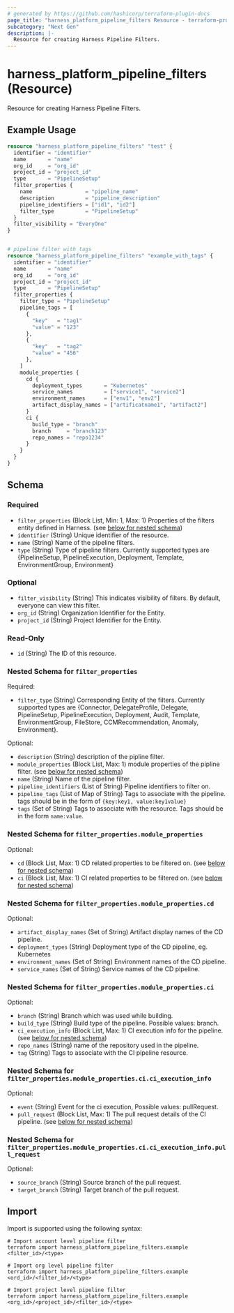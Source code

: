 ```yaml
---
# generated by https://github.com/hashicorp/terraform-plugin-docs
page_title: "harness_platform_pipeline_filters Resource - terraform-provider-harness"
subcategory: "Next Gen"
description: |-
  Resource for creating Harness Pipeline Filters.
---
```


# harness_platform_pipeline_filters (Resource)

Resource for creating Harness Pipeline Filters.

## Example Usage

```terraform
resource "harness_platform_pipeline_filters" "test" {
  identifier = "identifier"
  name       = "name"
  org_id     = "org_id"
  project_id = "project_id"
  type       = "PipelineSetup"
  filter_properties {
    name                 = "pipeline_name"
    description          = "pipeline_description"
    pipeline_identifiers = ["id1", "id2"]
    filter_type          = "PipelineSetup"
  }
  filter_visibility = "EveryOne"
}


# pipeline filter with tags
resource "harness_platform_pipeline_filters" "example_with_tags" {
  identifier = "identifier"
  name       = "name"
  org_id     = "org_id"
  project_id = "project_id"
  type       = "PipelineSetup"
  filter_properties {
    filter_type = "PipelineSetup"
    pipeline_tags = [
      {
        "key"   = "tag1"
        "value" = "123"
      },
      {
        "key"   = "tag2"
        "value" = "456"
      },
    ]
    module_properties {
      cd {
        deployment_types       = "Kubernetes"
        service_names          = ["service1", "service2"]
        environment_names      = ["env1", "env2"]
        artifact_display_names = ["artificatname1", "artifact2"]
      }
      ci {
        build_type = "branch"
        branch     = "branch123"
        repo_names = "repo1234"
      }
    }
  }
}
```

<!-- schema generated by tfplugindocs -->
## Schema

### Required

- `filter_properties` (Block List, Min: 1, Max: 1) Properties of the filters entity defined in Harness. (see [below for nested schema](#nestedblock--filter_properties))
- `identifier` (String) Unique identifier of the resource.
- `name` (String) Name of the pipeline filters.
- `type` (String) Type of pipeline filters. Currently supported types are {PipelineSetup, PipelineExecution, Deployment, Template, EnvironmentGroup, Environment}

### Optional

- `filter_visibility` (String) This indicates visibility of filters. By default, everyone can view this filter.
- `org_id` (String) Organization Identifier for the Entity.
- `project_id` (String) Project Identifier for the Entity.

### Read-Only

- `id` (String) The ID of this resource.

<a id="nestedblock--filter_properties"></a>
### Nested Schema for `filter_properties`

Required:

- `filter_type` (String) Corresponding Entity of the filters. Currently supported types are {Connector, DelegateProfile, Delegate, PipelineSetup, PipelineExecution, Deployment, Audit, Template, EnvironmentGroup, FileStore, CCMRecommendation, Anomaly, Environment}.

Optional:

- `description` (String) description of the pipline filter.
- `module_properties` (Block List, Max: 1) module properties of the pipline filter. (see [below for nested schema](#nestedblock--filter_properties--module_properties))
- `name` (String) Name of the pipeline filter.
- `pipeline_identifiers` (List of String) Pipeline identifiers to filter on.
- `pipeline_tags` (List of Map of String) Tags to associate with the pipeline. tags should be in the form of `{key:key1, value:key1value}`
- `tags` (Set of String) Tags to associate with the resource. Tags should be in the form `name:value`.

<a id="nestedblock--filter_properties--module_properties"></a>
### Nested Schema for `filter_properties.module_properties`

Optional:

- `cd` (Block List, Max: 1) CD related properties to be filtered on. (see [below for nested schema](#nestedblock--filter_properties--module_properties--cd))
- `ci` (Block List, Max: 1) CI related properties to be filtered on. (see [below for nested schema](#nestedblock--filter_properties--module_properties--ci))

<a id="nestedblock--filter_properties--module_properties--cd"></a>
### Nested Schema for `filter_properties.module_properties.cd`

Optional:

- `artifact_display_names` (Set of String) Artifact display names of the CD pipeline.
- `deployment_types` (String) Deployment type of the CD pipeline, eg. Kubernetes
- `environment_names` (Set of String) Environment names of the CD pipeline.
- `service_names` (Set of String) Service names of the CD pipeline.


<a id="nestedblock--filter_properties--module_properties--ci"></a>
### Nested Schema for `filter_properties.module_properties.ci`

Optional:

- `branch` (String) Branch which was used while building.
- `build_type` (String) Build type of the pipeline. Possible values: branch.
- `ci_execution_info` (Block List, Max: 1) CI execution info for the pipeline. (see [below for nested schema](#nestedblock--filter_properties--module_properties--ci--ci_execution_info))
- `repo_names` (String) name of the repository used in the pipeline.
- `tag` (String) Tags to associate with the CI pipeline resource.

<a id="nestedblock--filter_properties--module_properties--ci--ci_execution_info"></a>
### Nested Schema for `filter_properties.module_properties.ci.ci_execution_info`

Optional:

- `event` (String) Event for the ci execution, Possible values: pullRequest.
- `pull_request` (Block List, Max: 1) The pull request details of the CI pipeline. (see [below for nested schema](#nestedblock--filter_properties--module_properties--ci--ci_execution_info--pull_request))

<a id="nestedblock--filter_properties--module_properties--ci--ci_execution_info--pull_request"></a>
### Nested Schema for `filter_properties.module_properties.ci.ci_execution_info.pull_request`

Optional:

- `source_branch` (String) Source branch of the pull request.
- `target_branch` (String) Target branch of the pull request.

## Import

Import is supported using the following syntax:

```shell
# Import account level pipeline filter
terraform import harness_platform_pipeline_filters.example <filter_id>/<type>

# Import org level pipeline filter
terraform import harness_platform_pipeline_filters.example <ord_id>/<filter_id>/<type>

# Import project level pipeline filter
terraform import harness_platform_pipeline_filters.example <org_id>/<project_id>/<filter_id>/<type>
```
